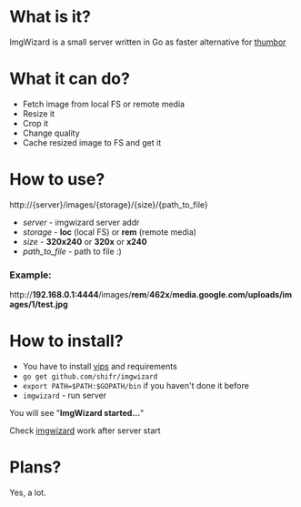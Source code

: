 # What is it?
ImgWizard is a small server written in Go as faster alternative for [thumbor][thumbor]

[thumbor]: https://github.com/thumbor/thumbor

# What it can do?

  - Fetch image from local FS or remote media
  - Resize it
  - Crop it
  - Change quality 
  - Cache resized image to FS and get it

# How to use?

http://{server}/images/{storage}/{size}/{path_to_file}

  - _server_ - imgwizard server addr
  - _storage_ - <strong>loc</strong> (local FS) or <strong>rem</strong> (remote media)
  - _size_ - <strong>320x240</strong> or <strong>320x</strong> or <strong>x240</strong>
  - _path_to_file_ - path to file :)

### Example: ###

http://<b>192.168.0.1:4444</b>/images/<b>rem</b>/<b>462x</b>/<b>media.google.com/uploads/images/1/test.jpg</b>

# How to install?

  - You have to install [vips][vips] and requirements
  - ```go get github.com/shifr/imgwizard```
  - ```export PATH=$PATH:$GOPATH/bin``` if you haven't done it before
  - ```imgwizard``` - run server

You will see "<b>ImgWizard started...</b>" 

Check [imgwizard] work after server start 

[imgwizard]: http://localhost:8070/images/rem/200x300/thumbs.dreamstime.com/z/cartoon-wizard-man-23333089.jpg

[vips]: https://github.com/DAddYE/vips/

# Plans?
Yes, a lot.
